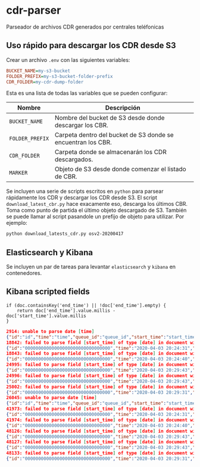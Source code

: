 # cdr-parser
Parseador de archivos CDR generados por centrales teléfonicas

## Uso rápido para descargar los CDR desde S3

Crear un archivo `.env` con las siguientes variables:

```ini
BUCKET_NAME=my-s3-bucket
FOLDER_PREFIX=my-s3-bucket-folder-prefix
CDR_FOLDER=my-cdr-dump-folder
```
Esta es una lista de todas las variables que se pueden configurar:

| Nombre | Descripción 
| --- | --- |
| `BUCKET_NAME` | Nombre del bucket de S3 desde donde descargar los CBR. |
| `FOLDER_PREFIX` | Carpeta dentro del bucket de S3 donde se encuentran los CBR. |
| `CDR_FOLDER` | Carpeta donde se almacenarán los CDR descargados. |
| `MARKER` | Objeto de S3 desde donde comenzar el listado de CBR. |

Se incluyen una serie de scripts escritos en `python` para parsear rápidamente los CDR y descargar los CDR desde S3.
El script `download_latest_cbr.py` hace exacamente eso, descarga los últimos CBR. Toma como punto de partida el último
objeto descargado de S3. También se puede llamar al script pasandole un prefijo de objeto para utilizar. Por ejemplo:

```bash
python download_latests_cdr.py osv2-20200417
```

## Elasticsearch y Kibana

Se incluyen un par de tareas para levantar `elasticsearch` y `kibana` en contenedores.

## Kibana scripted fields

```painless
if (doc.containsKey('end_time') || !doc['end_time'].empty) {
    return doc['end_time'].value.millis - doc['start_time'].value.millis
}
```

```json
2914: unable to parse date [time]
{"id":"id","time":"time","queue_id":"queue_id","start_time":"start_time","end_time":"end_time","abandon":"abandon","destination":"destination"}
18842: failed to parse field [start_time] of type [date] in document with id 'VQhklXEBpbPnjzp2IfDt'. Preview of field's value: 'None'
{"id":"00000000000000000000000000000000","time":"2020-04-03 20:24:31","start_time":"None","end_time":"2020-04-04 05:41:55","abandon":"0","destination":"59820303700"}
18843: failed to parse field [start_time] of type [date] in document with id 'VghklXEBpbPnjzp2IfDt'. Preview of field's value: 'None'
{"id":"00000000000000000000000000000000","time":"2020-04-03 20:24:40","start_time":"None","end_time":"2020-04-04 05:44:19","abandon":"0","destination":"59820303700"}
24995: failed to parse field [start_time] of type [date] in document with id 'XglklXEBpbPnjzp2Jgi5'. Preview of field's value: 'None'
{"id":"00000000000000000000000000000000","time":"2020-04-03 20:29:43","start_time":"None","end_time":"2020-04-03 20:31:43","abandon":"1"}
24996: failed to parse field [start_time] of type [date] in document with id 'XwlklXEBpbPnjzp2Jgi5'. Preview of field's value: 'None'
{"id":"00000000000000000000000000000000","time":"2020-04-03 20:29:43","start_time":"None","end_time":"2020-04-03 20:31:43","abandon":"1"}
25002: failed to parse field [start_time] of type [date] in document with id 'ZQlklXEBpbPnjzp2Kgi7'. Preview of field's value: 'None'
{"id":"00000000000000000000000000000000","time":"2020-04-03 20:29:31","start_time":"None","end_time":"2020-04-03 20:31:52","abandon":"1"}
26045: unable to parse date [time]
{"id":"id","time":"time","queue_id":"queue_id","start_time":"start_time","end_time":"end_time","abandon":"abandon","destination":"destination"}
41973: failed to parse field [start_time] of type [date] in document with id 'rwlklXEBpbPnjzp2N0rr'. Preview of field's value: 'None'
{"id":"00000000000000000000000000000000","time":"2020-04-03 20:24:31","start_time":"None","end_time":"2020-04-04 05:41:55","abandon":"0","destination":"59820303700"}
41974: failed to parse field [start_time] of type [date] in document with id 'sAlklXEBpbPnjzp2N0rr'. Preview of field's value: 'None'
{"id":"00000000000000000000000000000000","time":"2020-04-03 20:24:40","start_time":"None","end_time":"2020-04-04 05:44:19","abandon":"0","destination":"59820303700"}
48126: failed to parse field [start_time] of type [date] in document with id 'uAlklXEBpbPnjzp2PGIo'. Preview of field's value: 'None'
{"id":"00000000000000000000000000000000","time":"2020-04-03 20:29:43","start_time":"None","end_time":"2020-04-03 20:31:43","abandon":"1"}
48127: failed to parse field [start_time] of type [date] in document with id 'uQlklXEBpbPnjzp2PGIo'. Preview of field's value: 'None'
{"id":"00000000000000000000000000000000","time":"2020-04-03 20:29:43","start_time":"None","end_time":"2020-04-03 20:31:43","abandon":"1"}
48133: failed to parse field [start_time] of type [date] in document with id 'vwlklXEBpbPnjzp2PGIp'. Preview of field's value: 'None'
{"id":"00000000000000000000000000000000","time":"2020-04-03 20:29:31","start_time":"None","end_time":"2020-04-03 20:31:52","abandon":"1"}
```